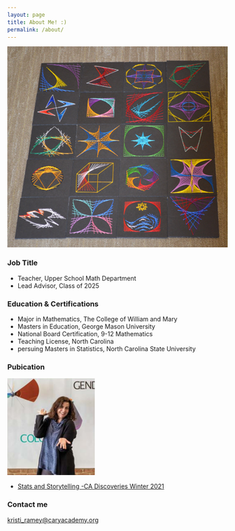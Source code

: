 ```yaml
---
layout: page
title: About Me! :)
permalink: /about/
---
```

![ArtProject1](/images/artproject.PNG)
### Job Title

* Teacher, Upper School Math Department
* Lead Advisor, Class of 2025

### Education & Certifications

* Major in Mathematics, The College of William and Mary
* Masters in Education, George Mason University
* National Board Certification, 9-12 Mathematics
* Teaching License, North Carolina
* persuing Masters in Statistics, North Carolina State University


### Pubication

![ArtProject](/images/Staculussoloresized.png)
* [Stats and Storytelling -CA Discoveries Winter 2021](https://www.caryacademy.org/ca-experience/publications/)

### Contact me

[kristi_ramey@caryacademy.org](mailto:kristi_ramey@caryacademy.org)
